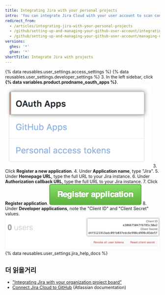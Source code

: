 ```yaml
---
title: Integrating Jira with your personal projects
intro: 'You can integrate Jira Cloud with your user account to scan commits and pull requests, creating relevant metadata and hyperlinks in any mentioned Jira issues.'
redirect_from:
  - /articles/integrating-jira-with-your-personal-projects
  - /github/setting-up-and-managing-your-github-user-account/integrating-jira-with-your-personal-projects
  - /github/setting-up-and-managing-your-github-user-account/managing-user-account-settings/integrating-jira-with-your-personal-projects
versions:
  ghes: '*'
  ghae: '*'
shortTitle: Integrate Jira with projects
---
```


{% data reusables.user_settings.access_settings %}
{% data reusables.user_settings.developer_settings %}
3. In the left sidebar, click **{% data variables.product.prodname_oauth_apps %}**. ![{% data variables.product.prodname_oauth_apps %} tab in the left sidebar](/assets/images/help/settings/developer-settings-oauth-apps.png)
3. Click **Register a new application**.
4. Under **Application name**, type "Jira".
5. Under **Homepage URL**, type the full URL to your Jira instance.
6. Under **Authorization callback URL**, type the full URL to your Jira instance.
7. Click **Register application**. ![Register application button](/assets/images/help/oauth/register-application-button.png)
8. Under **Developer applications**, note the "Client ID" and "Client Secret" values. ![Client ID and Client Secret](/assets/images/help/oauth/client-id-and-secret.png)
{% data reusables.user_settings.jira_help_docs %}

## 더 읽을거리

- ["Integrating Jira with your organization project board"](/articles/integrating-jira-with-your-organization-project-board)
- <a href="https://confluence.atlassian.com/adminjiracloud/connect-jira-cloud-to-github-814188429.html" data-proofer-ignore>Connect Jira Cloud to GitHub</a> (Atlassian documentation)
